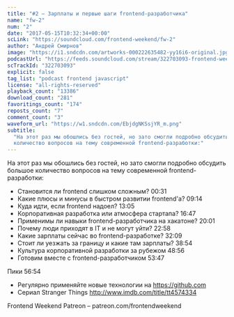 ```yaml
---
title: "#2 – Зарплаты и первые шаги frontend-разработчика"
name: "fw-2"
num: "2"
date: "2017-05-15T10:32:34+00:00"
scLink: "https://soundcloud.com/frontend-weekend/fw-2"
author: "Андрей Смирнов"
image: "https://i1.sndcdn.com/artworks-000222635482-yy16i6-original.jpg"
podcastUrl: "https://feeds.soundcloud.com/stream/322703093-frontend-weekend-fw-2.m4a"
scTrackId: "322703093"
explicit: false
tag_list: "podcast frontend javascript"
license: "all-rights-reserved"
playback_count: "13386"
download_count: "281"
favoritings_count: "174"
reposts_count: "7"
comment_count: "3"
waveform_url: "https://w1.sndcdn.com/EbjdgNKSsjYR_m.png"
subtitle:
  "На этот раз мы обошлись без гостей, но зато смогли подробно обсудить большое
  количество вопросов на тему современной frontend-разработки:"
---
```


На этот раз мы обошлись без гостей, но зато смогли подробно обсудить большое
количество вопросов на тему современной frontend-разработки:

- Становится ли frontend слишком сложным? <timecode sec="31">00:31</timecode>
- Какие плюсы и минусы в быстром развитии frontend'а?
  <timecode sec="554">09:14</timecode>
- Куда идти, если frontend надоел? <timecode sec="785">13:05</timecode>
- Корпоративная разработка или атмосфера стартапа?
  <timecode sec="1007">16:47</timecode>
- Применимы ли навыки frontend-разработчика на хакатоне?
  <timecode sec="1201">20:01</timecode>
- Почему люди приходят в IT и не могут уйти?
  <timecode sec="1378">22:58</timecode>
- Какие зарплаты сейчас во frontend-разработке?
  <timecode sec="1929">32:09</timecode>
- Стоит ли уезжать за границу и какие там зарплаты?
  <timecode sec="2334">38:54</timecode>
- Культура корпоративной разработки за рубежом
  <timecode sec="2936">48:56</timecode>
- Готовим вместе с frontend-разработчиком <timecode sec="3227">53:47</timecode>

Пики <timecode sec="3414">56:54</timecode>

- Регулярно применяйте новые технологии на <https://github.com>
- Сериал Stranger Things <http://www.imdb.com/title/tt4574334>

Frontend Weekend Patreon – patreon.com/frontendweekend
